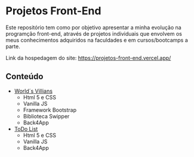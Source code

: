 # Projetos Front-End
Este repositório tem como por objetivo apresentar a minha evolução na programção front-end, através de projetos individuais que envolvem os meus conhecimentos adquiridos na faculdades e em cursos/bootcamps a parte.

 Link da hospedagem do site: https://projetos-front-end.vercel.app/
 
## Conteúdo
- <a href="https://worldsvillians.netlify.app/">World´s Villians</a>
  - Html 5 e CSS 
  - Vanilla JS
  - Framework Bootstrap
  - Biblioteca Swipper
  - Back4App
 - <a href="https://projetos-front-end.vercel.app/ToDoList/index.html">ToDo List</a>
   - Html 5 e CSS 
   - Vanilla JS
   - Back4App
  
